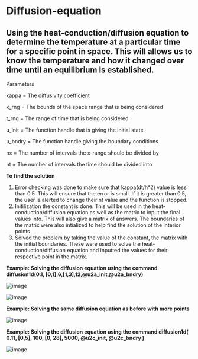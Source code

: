 # Diffusion-equation

## Using the heat-conduction/diffusion equation to determine the temperature at a particular time for a specific point in space. This will allows us to know the temperature and how it changed over time until an equilibrium is established. 

Parameters

kappa = The diffusivity coefficient 

x_rng = The bounds of the space range that is being considered

t_rng = The range of time that is being considered

u_init = The function handle that is giving the initial state 

u_bndry = The function handle giving the boundary conditions

nx = The number of intervals the x-range should be divided by

nt = The number of intervals the time should be divided into 

**To find the solution**

1. Error checking was done to make sure that kappa(dt/h^2) value is less than 0.5. This will ensure that the error is small. If it is greater than 0.5, the user is alerted to change their nt value and the function is stopped. 
2. Initilization the constant is done. This will be used in the heat-conduction/diffusion equation as well as the matrix to input the final values into. This will also give a matrix of answers. The boundaries of the matrix were also intialized to help find the solution of the interior points
3. Solved the problem by taking the value of the constant, the matrix with the initial boundaries. These were used to solve the heat-conduction/diffusion equation and inputted the values for their respective point in the matrix.  

**Example: Solving the diffusion equation using the command diffusion1d(0.1, [0,1],6,[1,3],12,@u2a_init,@u2a_bndry)**

![image](https://user-images.githubusercontent.com/58648072/130008958-65932811-1dae-4e26-8a74-96d20c5376d8.png)

![image](https://user-images.githubusercontent.com/58648072/130008999-a312b89d-9ac0-4365-94b7-5db7aacd84ee.png)

**Example: Solving the same diffusion equation as before with more points**

![image](https://user-images.githubusercontent.com/58648072/130009078-82f37c4e-c7ce-43d5-a884-1072801624d5.png)

**Example: Solving the diffusion equation using the command diffusion1d( 0.11, [0,5], 100, [0, 28], 5000, @u2c_init, @u2c_bndry )**

![image](https://user-images.githubusercontent.com/58648072/130009197-ca3ac83b-c664-4ecb-80a7-b1801802e93c.png)

